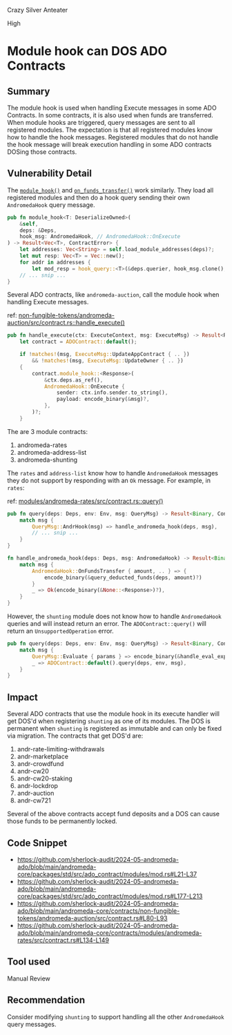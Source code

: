 Crazy Silver Anteater

High

# Module hook can DOS ADO Contracts

## Summary
The module hook is used when handling Execute messages in some ADO Contracts. In some contracts, it is also used when funds are transferred. When module hooks are triggered, query messages are sent to all registered modules. The expectation is that all registered modules know how to handle the hook messages. Registered modules that do not handle the hook message will break execution handling in some ADO contracts DOSing those contracts.

## Vulnerability Detail
The [`module_hook()`](https://github.com/sherlock-audit/2024-05-andromeda-ado/blob/main/andromeda-core/packages/std/src/ado_contract/modules/mod.rs#L21-L37) and [`on_funds_transfer()`](https://github.com/sherlock-audit/2024-05-andromeda-ado/blob/main/andromeda-core/packages/std/src/ado_contract/modules/mod.rs#L177-L213) work similarly. They load all registered modules and then do a hook query sending their own `AndromedaHook` query message.

```rust
pub fn module_hook<T: DeserializeOwned>(
    &self,
    deps: &Deps,
    hook_msg: AndromedaHook, // AndromedaHook::OnExecute
) -> Result<Vec<T>, ContractError> {
    let addresses: Vec<String> = self.load_module_addresses(deps)?;
    let mut resp: Vec<T> = Vec::new();
    for addr in addresses {
        let mod_resp = hook_query::<T>(&deps.querier, hook_msg.clone(), addr)?;
    // ... snip ...
}
```

Several ADO contracts, like `andromeda-auction`, call the module hook when handling Execute messages.

ref: [non-fungible-tokens/andromeda-auction/src/contract.rs::handle_execute()](https://github.com/sherlock-audit/2024-05-andromeda-ado/blob/main/andromeda-core/contracts/non-fungible-tokens/andromeda-auction/src/contract.rs#L80-L93)
```rust
pub fn handle_execute(ctx: ExecuteContext, msg: ExecuteMsg) -> Result<Response, ContractError> {
    let contract = ADOContract::default();

    if !matches!(msg, ExecuteMsg::UpdateAppContract { .. })
        && !matches!(msg, ExecuteMsg::UpdateOwner { .. })
    {
        contract.module_hook::<Response>(
            &ctx.deps.as_ref(),
            AndromedaHook::OnExecute {
                sender: ctx.info.sender.to_string(),
                payload: encode_binary(&msg)?,
            },
        )?;
    }
```

The are 3 module contracts:
1. andromeda-rates
2. andromeda-address-list
3. andromeda-shunting

The `rates` and `address-list` know how to handle `AndromedaHook` messages they do not support by responding with an `Ok` message. For example, in `rates`:

ref: [modules/andromeda-rates/src/contract.rs::query()](https://github.com/sherlock-audit/2024-05-andromeda-ado/blob/main/andromeda-core/contracts/modules/andromeda-rates/src/contract.rs#L134-L149)
```rust
pub fn query(deps: Deps, env: Env, msg: QueryMsg) -> Result<Binary, ContractError> {
    match msg {
        QueryMsg::AndrHook(msg) => handle_andromeda_hook(deps, msg),
        // ... snip ...
    }
}

fn handle_andromeda_hook(deps: Deps, msg: AndromedaHook) -> Result<Binary, ContractError> {
    match msg {
        AndromedaHook::OnFundsTransfer { amount, .. } => {
            encode_binary(&query_deducted_funds(deps, amount)?)
        }
        _ => Ok(encode_binary(&None::<Response>)?),
    }
}
```

However, the `shunting` module does not know how to handle `AndromedaHook` queries and will instead return an error. The `ADOContract::query()` will return an `UnsupportedOperation` error.

```rust
pub fn query(deps: Deps, env: Env, msg: QueryMsg) -> Result<Binary, ContractError> {
    match msg {
        QueryMsg::Evaluate { params } => encode_binary(&handle_eval_expression(deps, params)?),
        _ => ADOContract::default().query(deps, env, msg),
    }
}
```

## Impact
Several ADO contracts that use the module hook in its execute handler will get DOS'd when registering `shunting` as one of its modules. The DOS is permanent when `shunting` is registered as immutable and can only be fixed via migration. The contracts that get DOS'd are:
1. andr-rate-limiting-withdrawals
2. andr-marketplace
3. andr-crowdfund
4. andr-cw20
5. andr-cw20-staking
6. andr-lockdrop
7. andr-auction
8. andr-cw721

Several of the above contracts accept fund deposits and a DOS can cause those funds to be permanently locked.

## Code Snippet
- https://github.com/sherlock-audit/2024-05-andromeda-ado/blob/main/andromeda-core/packages/std/src/ado_contract/modules/mod.rs#L21-L37
- https://github.com/sherlock-audit/2024-05-andromeda-ado/blob/main/andromeda-core/packages/std/src/ado_contract/modules/mod.rs#L177-L213
- https://github.com/sherlock-audit/2024-05-andromeda-ado/blob/main/andromeda-core/contracts/non-fungible-tokens/andromeda-auction/src/contract.rs#L80-L93
- https://github.com/sherlock-audit/2024-05-andromeda-ado/blob/main/andromeda-core/contracts/modules/andromeda-rates/src/contract.rs#L134-L149

## Tool used
Manual Review

## Recommendation
Consider modifying `shunting` to support handling all the other `AndromedaHook` query messages.